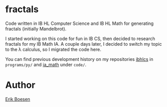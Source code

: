 # fractals
Code written in IB HL Computer Science and IB HL Math for generating fractals (initially Mandelbrot).

I started working on this code for fun in IB CS, then decided to research fractals for my IB Math IA. A couple days later, I decided to switch my topic to the λ calculus, so I migrated the code here.

You can find previous development history on my repositories [ibhlcs](https://github.com/ErikBoesen/ibhlcs/commits/master) in `programs/py/` and [ia_math](https://github.com/ErikBoesen/ia_math/commits/master) under `code/`.

# Author
[Erik Boesen](https://github.com/ErikBoesen)
